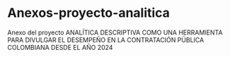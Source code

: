 # Anexos-proyecto-analitica
Anexo del proyecto ANALÍTICA DESCRIPTIVA COMO UNA HERRAMIENTA PARA DIVULGAR EL DESEMPEÑO EN LA CONTRATACIÓN PÚBLICA COLOMBIANA DESDE EL AÑO 2024
